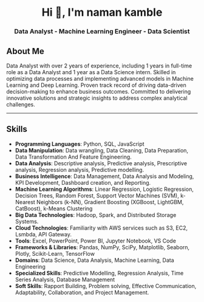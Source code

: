 <h1 align="center">Hi 👋, I'm naman kamble</h1>
<h3 align="center">Data Analyst - Machine Learning Engineer - Data Scientist</h3>

## About Me
Data Analyst with over 2 years of experience, including 1 years in full-time role as a Data Analyst and 1 year as a Data Science intern. Skilled in optimizing data processes and implementing advanced models in Machine Learning and Deep Learning. Proven track record of driving data-driven decision-making to enhance business outcomes. Committed to delivering innovative solutions and strategic insights to address complex analytical challenges. 

---

## Skills
- **Programming Languages**: Python, SQL, JavaScript
- **Data Manipulation**: Data wrangling, Data Cleaning, Data Preparation, Data Transformation And Feature Engineering.
- **Data Analysis**: Descriptive analysis, Predictive analysis, Prescriptive analysis, Regression analysis, Predictive modelling.
- **Business Intelligence**: Data Management, Data Analysis and Modeling, KPI Development, Dashboard creation, and Reporting.
- **Machine Learning Algorithms**: Linear Regression, Logistic Regression, Decision Trees, Random Forest, Support Vector Machines (SVM), k-Nearest Neighbors (k-NN), Gradient Boosting (XGBoost, LightGBM, CatBoost), k-Means Clustering
- **Big Data Technologies**: Hadoop, Spark, and Distributed Storage Systems. 
- **Cloud Technologies**: Familiarity with AWS services such as S3, EC2, Lsmbda, API Gateway. 
- **Tools**: Excel, PowerPoint, Power BI, Jupyter Notebook, VS Code
- **Frameworks & Libraries**: Pandas, NumPy, SciPy, Matplotlib, Seaborn, Plotly, Scikit-Learn, TensorFlow
- **Domains**: Data Science, Data Analysis, Machine Learning, Data Engineering
- **Specialized Skills**: Predictive Modelling, Regression Analysis, Time Series Analysis, Database Management
- **Soft Skills**: Rapport Building, Problem solving, Effective Communication, Adaptability, Collaboration, and Project Management. 
